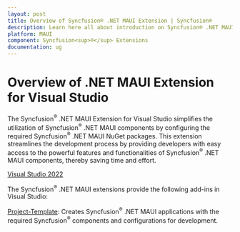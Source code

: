 ```yaml
---
layout: post
title: Overview of Syncfusion® .NET MAUI Extension | Syncfusion®
description: Learn here all about introduction on Syncfusion® .NET MAUI extension for Visual Studio which made integration ease.
platform: MAUI
component: Syncfusion<sup>®</sup> Extensions
documentation: ug
---
```


# Overview of .NET MAUI Extension for Visual Studio

The Syncfusion<sup>®</sup> .NET MAUI Extension for Visual Studio simplifies the utilization of Syncfusion<sup>®</sup> .NET MAUI components by configuring the required Syncfusion<sup>®</sup> .NET MAUI NuGet packages. This extension streamlines the development process by providing developers with easy access to the powerful features and functionalities of Syncfusion<sup>®</sup> .NET MAUI components, thereby saving time and effort.

[Visual Studio 2022](https://marketplace.visualstudio.com/items?itemName=SyncfusionInc.MAUIVSExtension)

The Syncfusion<sup>®</sup> .NET MAUI extensions provide the following add-ins in Visual Studio:

[Project-Template](template-studio):  Creates Syncfusion<sup>®</sup> .NET MAUI applications with the required Syncfusion<sup>®</sup> components and configurations for development.
